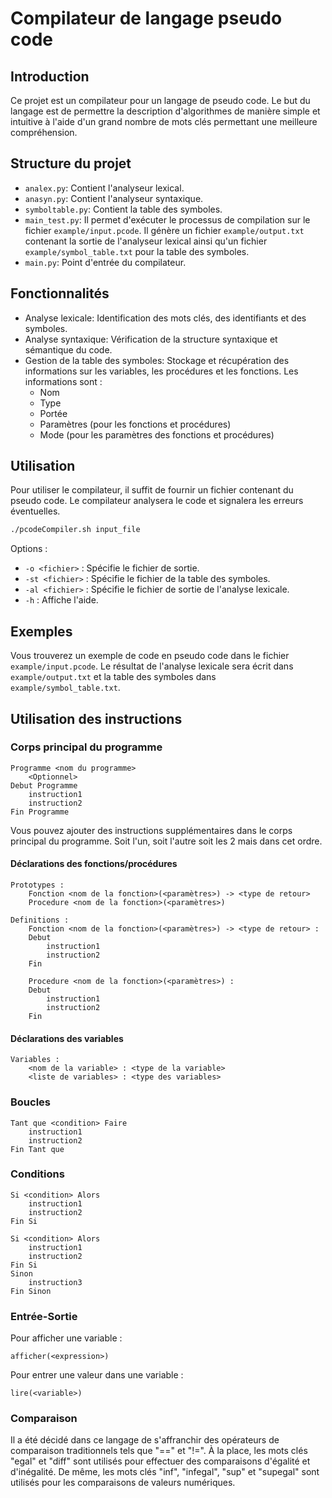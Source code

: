 # Compilateur de langage pseudo code

## Introduction

Ce projet est un compilateur pour un langage de pseudo code. Le but du langage est de permettre la description d'algorithmes de manière simple et intuitive à l'aide d'un grand nombre de mots clés permettant une meilleure compréhension.

## Structure du projet

- `analex.py`: Contient l'analyseur lexical.
- `anasyn.py`: Contient l'analyseur syntaxique.
- `symboltable.py`: Contient la table des symboles.
- `main_test.py`: Il permet d'exécuter le processus de compilation sur le fichier `example/input.pcode`. Il génère un fichier `example/output.txt` contenant la sortie de l'analyseur lexical ainsi qu'un fichier `example/symbol_table.txt` pour la table des symboles.
- `main.py`: Point d'entrée du compilateur.

## Fonctionnalités

- Analyse lexicale: Identification des mots clés, des identifiants et des symboles.
- Analyse syntaxique: Vérification de la structure syntaxique et sémantique du code.
- Gestion de la table des symboles: Stockage et récupération des informations sur les variables, les procédures et les fonctions. Les informations sont : 
  - Nom 
  - Type
  - Portée
  - Paramètres (pour les fonctions et procédures)
  - Mode (pour les paramètres des fonctions et procédures)

## Utilisation

Pour utiliser le compilateur, il suffit de fournir un fichier contenant du pseudo code. Le compilateur analysera le code et signalera les erreurs éventuelles.

```bash
./pcodeCompiler.sh input_file
```
Options :
- `-o <fichier>` : Spécifie le fichier de sortie.
- `-st <fichier>` : Spécifie le fichier de la table des symboles.
- `-al <fichier>` : Spécifie le fichier de sortie de l'analyse lexicale.
- `-h` : Affiche l'aide.

## Exemples

Vous trouverez un exemple de code en pseudo code dans le fichier `example/input.pcode`.
Le résultat de l'analyse lexicale sera écrit dans `example/output.txt` et la table des symboles dans `example/symbol_table.txt`.

## Utilisation des instructions

### Corps principal du programme

```pcode
Programme <nom du programme>
    <Optionnel>
Debut Programme
    instruction1
    instruction2
Fin Programme
```

Vous pouvez ajouter des instructions supplémentaires dans le corps principal du programme. Soit l'un, soit l'autre soit les 2 mais dans cet ordre.

#### Déclarations des fonctions/procédures

```pcode
Prototypes :
    Fonction <nom de la fonction>(<paramètres>) -> <type de retour>
    Procedure <nom de la fonction>(<paramètres>)

Definitions :
    Fonction <nom de la fonction>(<paramètres>) -> <type de retour> :
    Debut
        instruction1
        instruction2
    Fin

    Procedure <nom de la fonction>(<paramètres>) :
    Debut
        instruction1
        instruction2
    Fin

```

#### Déclarations des variables

```pcode
Variables :
    <nom de la variable> : <type de la variable>
    <liste de variables> : <type des variables>
```

### Boucles

```pcode
Tant que <condition> Faire
    instruction1
    instruction2
Fin Tant que
```

### Conditions

```pcode
Si <condition> Alors
    instruction1
    instruction2
Fin Si
```

```pcode
Si <condition> Alors
    instruction1
    instruction2
Fin Si
Sinon
    instruction3
Fin Sinon
```

### Entrée-Sortie
Pour afficher une variable :
```pcode
afficher(<expression>)
```
Pour entrer une valeur dans une variable :
```pcode
lire(<variable>)
```

### Comparaison

Il a été décidé dans ce langage de s'affranchir des opérateurs de comparaison traditionnels tels que "==" et "!=". À la place, les mots clés "egal" et "diff" sont utilisés pour effectuer des comparaisons d'égalité et d'inégalité.
De même, les mots clés "inf", "infegal", "sup" et "supegal" sont utilisés pour les comparaisons de valeurs numériques.

